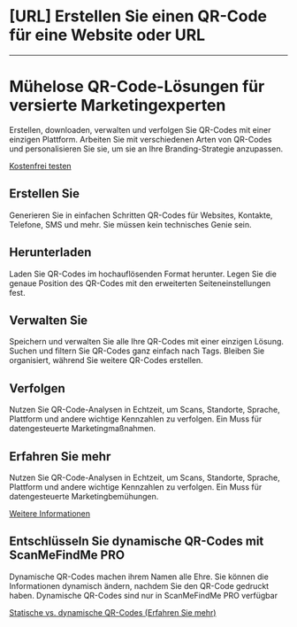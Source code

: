 <h1>[URL] Erstellen Sie einen QR-Code für eine Website oder URL</h1>

----------

<h1>Mühelose QR-Code-Lösungen für versierte Marketingexperten</h1>

<p>Erstellen, downloaden, verwalten und verfolgen Sie QR-Codes mit einer einzigen Plattform. Arbeiten Sie mit verschiedenen Arten von QR-Codes und personalisieren Sie sie, um sie an Ihre Branding-Strategie anzupassen.</p>

<p><a href="#pro">Kostenfrei testen</a></p>

<h2>Erstellen Sie</h2>

<p>Generieren Sie in einfachen Schritten QR-Codes für Websites, Kontakte, Telefone, SMS und mehr. Sie müssen kein technisches Genie sein.</p>

<h2>Herunterladen</h2>

<p>Laden Sie QR-Codes im hochauflösenden Format herunter. Legen Sie die genaue Position des QR-Codes mit den erweiterten Seiteneinstellungen fest.</p>

<h2>Verwalten Sie</h2>

<p>Speichern und verwalten Sie alle Ihre QR-Codes mit einer einzigen Lösung. Suchen und filtern Sie QR-Codes ganz einfach nach Tags. Bleiben Sie organisiert, während Sie weitere QR-Codes erstellen.</p>

<h2>Verfolgen</h2>

<p>Nutzen Sie QR-Code-Analysen in Echtzeit, um Scans, Standorte, Sprache, Plattform und andere wichtige Kennzahlen zu verfolgen. Ein Muss für datengesteuerte Marketingmaßnahmen.</p>

<h2>Erfahren Sie mehr</h2>

<p>Nutzen Sie QR-Code-Analysen in Echtzeit, um Scans, Standorte, Sprache, Plattform und andere wichtige Kennzahlen zu verfolgen. Ein Muss für datengesteuerte Marketingbemühungen.</p>

<p><a href="#article:about_statistics">Weitere Informationen</a></p>

<h2>Entschlüsseln Sie dynamische QR-Codes mit ScanMeFindMe PRO</h2>

<p>Dynamische QR-Codes machen ihrem Namen alle Ehre. Sie können die Informationen dynamisch ändern, nachdem Sie den QR-Code gedruckt haben. Dynamische QR-Codes sind nur in ScanMeFindMe PRO verfügbar</p>

<p><a href="#article:about_static">Statische vs. dynamische QR-Codes (Erfahren Sie mehr)</a></p>
